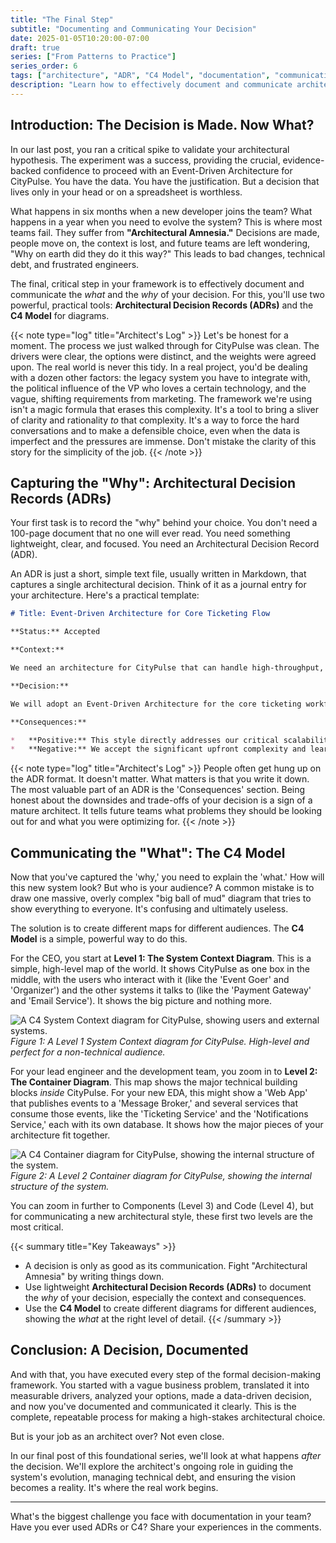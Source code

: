 ```yaml
---
title: "The Final Step"
subtitle: "Documenting and Communicating Your Decision"
date: 2025-01-05T10:20:00-07:00
draft: true
series: ["From Patterns to Practice"]
series_order: 6
tags: ["architecture", "ADR", "C4 Model", "documentation", "communication", "decision making"]
description: "Learn how to effectively document and communicate architectural decisions using Architectural Decision Records (ADRs) and the C4 Model to prevent 'Architectural Amnesia' and ensure clarity."
---
```


## Introduction: The Decision is Made. Now What?

In our last post, you ran a critical spike to validate your architectural hypothesis. The experiment was a success, providing the crucial, evidence-backed confidence to proceed with an Event-Driven Architecture for CityPulse. You have the data. You have the justification. But a decision that lives only in your head or on a spreadsheet is worthless.

What happens in six months when a new developer joins the team? What happens in a year when you need to evolve the system? This is where most teams fail. They suffer from **"Architectural Amnesia."** Decisions are made, people move on, the context is lost, and future teams are left wondering, "Why on earth did they do it this way?" This leads to bad changes, technical debt, and frustrated engineers.

The final, critical step in your framework is to effectively document and communicate the *what* and the *why* of your decision. For this, you'll use two powerful, practical tools: **Architectural Decision Records (ADRs)** and the **C4 Model** for diagrams.

{{< note type="log" title="Architect's Log" >}}
Let's be honest for a moment. The process we just walked through for CityPulse was clean. The drivers were clear, the options were distinct, and the weights were agreed upon. The real world is never this tidy. In a real project, you'd be dealing with a dozen other factors: the legacy system you have to integrate with, the political influence of the VP who loves a certain technology, and the vague, shifting requirements from marketing. The framework we're using isn't a magic formula that erases this complexity. It's a tool to bring a sliver of clarity and rationality *to* that complexity. It's a way to force the hard conversations and to make a defensible choice, even when the data is imperfect and the pressures are immense. Don't mistake the clarity of this story for the simplicity of the job.
{{< /note >}}

## Capturing the "Why": Architectural Decision Records (ADRs)

Your first task is to record the "why" behind your choice. You don't need a 100-page document that no one will ever read. You need something lightweight, clear, and focused. You need an Architectural Decision Record (ADR).

An ADR is just a short, simple text file, usually written in Markdown, that captures a single architectural decision. Think of it as a journal entry for your architecture. Here's a practical template:

```markdown
# Title: Event-Driven Architecture for Core Ticketing Flow

**Status:** Accepted

**Context:**

We need an architecture for CityPulse that can handle high-throughput, transactional spikes during major concert sales, while allowing us to launch within a tight, 3-month deadline. A monolith risks failing under load, while a traditional microservices approach is too complex to build quickly.

**Decision:**

We will adopt an Event-Driven Architecture for the core ticketing workflow. The initial implementation will focus on the `TicketPurchaseRequested` event and the services that consume it. We will precede this with a two-week, time-boxed spike to prove out the technology and our team's ability to manage it.

**Consequences:**

*   **Positive:** This style directly addresses our critical scalability and reliability drivers. It decouples our services, making the system more resilient to individual component failures. It provides a foundation for future, real-time features.
*   **Negative:** We accept the significant upfront complexity and learning curve associated with asynchronous systems and eventual consistency. This poses a risk to our timeline, which we are mitigating with a focused spike. Debugging and end-to-end testing will be more difficult than in a monolith.
```

{{< note type="log" title="Architect's Log" >}}
People often get hung up on the ADR format. It doesn't matter. What matters is that you write it down. The most valuable part of an ADR is the 'Consequences' section. Being honest about the downsides and trade-offs of your decision is a sign of a mature architect. It tells future teams what problems they should be looking out for and what you were optimizing for.
{{< /note >}}

## Communicating the "What": The C4 Model

Now that you've captured the 'why,' you need to explain the 'what.' How will this new system look? But who is your audience? A common mistake is to draw one massive, overly complex "big ball of mud" diagram that tries to show everything to everyone. It's confusing and ultimately useless.

The solution is to create different maps for different audiences. The **C4 Model** is a simple, powerful way to do this.

For the CEO, you start at **Level 1: The System Context Diagram**. This is a simple, high-level map of the world. It shows CityPulse as one box in the middle, with the users who interact with it (like the 'Event Goer' and 'Organizer') and the other systems it talks to (like the 'Payment Gateway' and 'Email Service'). It shows the big picture and nothing more.

![A C4 System Context diagram for CityPulse, showing users and external systems.](images/08-c4-context.png)
*Figure 1: A Level 1 System Context diagram for CityPulse. High-level and perfect for a non-technical audience.*

For your lead engineer and the development team, you zoom in to **Level 2: The Container Diagram**. This map shows the major technical building blocks *inside* CityPulse. For your new EDA, this might show a 'Web App' that publishes events to a 'Message Broker,' and several services that consume those events, like the 'Ticketing Service' and the 'Notifications Service,' each with its own database. It shows how the major pieces of your architecture fit together.

![A C4 Container diagram for CityPulse, showing the internal structure of the system.](images/09-c4-container.png)
*Figure 2: A Level 2 Container diagram for CityPulse, showing the internal structure of the system.*

You can zoom in further to Components (Level 3) and Code (Level 4), but for communicating a new architectural style, these first two levels are the most critical.

{{< summary title="Key Takeaways" >}}
*   A decision is only as good as its communication. Fight \"Architectural Amnesia\" by writing things down.
*   Use lightweight **Architectural Decision Records (ADRs)** to document the *why* of your decision, especially the context and consequences.
*   Use the **C4 Model** to create different diagrams for different audiences, showing the *what* at the right level of detail.
{{< /summary >}}

## Conclusion: A Decision, Documented

And with that, you have executed every step of the formal decision-making framework. You started with a vague business problem, translated it into measurable drivers, analyzed your options, made a data-driven decision, and now you've documented and communicated it clearly. This is the complete, repeatable process for making a high-stakes architectural choice.

But is your job as an architect over? Not even close.

In our final post of this foundational series, we'll look at what happens *after* the decision. We'll explore the architect's ongoing role in guiding the system's evolution, managing technical debt, and ensuring the vision becomes a reality. It's where the real work begins.

---

What's the biggest challenge you face with documentation in your team? Have you ever used ADRs or C4? Share your experiences in the comments.